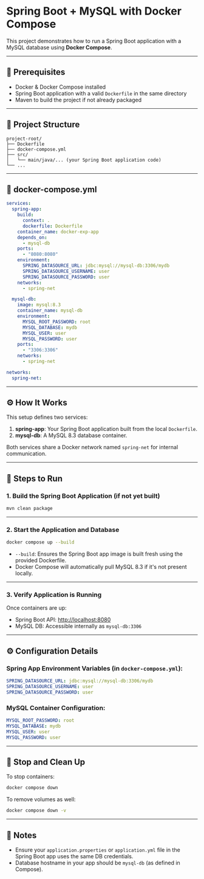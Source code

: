 # Spring Boot + MySQL with Docker Compose

This project demonstrates how to run a Spring Boot application with a MySQL database using **Docker Compose**.

---

## 🧱 Prerequisites

- Docker & Docker Compose installed
- Spring Boot application with a valid `Dockerfile` in the same directory
- Maven to build the project if not already packaged

---

## 📂 Project Structure

```
project-root/
├── Dockerfile
├── docker-compose.yml
├── src/
│   └── main/java/... (your Spring Boot application code)
└── ...
```


---

## 🐳 docker-compose.yml

```yaml
services:
  spring-app:
    build:
      context: .
      dockerfile: Dockerfile
    container_name: docker-exp-app
    depends_on:
      - mysql-db
    ports:
      - "8080:8080"
    environment:
      SPRING_DATASOURCE_URL: jdbc:mysql://mysql-db:3306/mydb
      SPRING_DATASOURCE_USERNAME: user
      SPRING_DATASOURCE_PASSWORD: user
    networks:
      - spring-net

  mysql-db:
    image: mysql:8.3
    container_name: mysql-db
    environment:
      MYSQL_ROOT_PASSWORD: root
      MYSQL_DATABASE: mydb
      MYSQL_USER: user
      MYSQL_PASSWORD: user
    ports:
      - "3306:3306"
    networks:
      - spring-net

networks:
  spring-net:
```
---

## ⚙️ How It Works

This setup defines two services:

1. **spring-app**: Your Spring Boot application built from the local `Dockerfile`.
2. **mysql-db**: A MySQL 8.3 database container.

Both services share a Docker network named `spring-net` for internal communication.

---

## 🚀 Steps to Run

### 1. Build the Spring Boot Application (if not yet built)

```bash
mvn clean package
```

---

### 2. Start the Application and Database

```bash
docker compose up --build
```

- `--build`: Ensures the Spring Boot app image is built fresh using the provided Dockerfile.
- Docker Compose will automatically pull MySQL 8.3 if it's not present locally.

---

### 3. Verify Application is Running

Once containers are up:

- Spring Boot API: [http://localhost:8080](http://localhost:8080)
- MySQL DB: Accessible internally as `mysql-db:3306`

---

## ⚙️ Configuration Details

### Spring App Environment Variables (in `docker-compose.yml`):

```yaml
SPRING_DATASOURCE_URL: jdbc:mysql://mysql-db:3306/mydb
SPRING_DATASOURCE_USERNAME: user
SPRING_DATASOURCE_PASSWORD: user
```

### MySQL Container Configuration:

```yaml
MYSQL_ROOT_PASSWORD: root
MYSQL_DATABASE: mydb
MYSQL_USER: user
MYSQL_PASSWORD: user
```

---

## 🧹 Stop and Clean Up

To stop containers:

```bash
docker compose down
```

To remove volumes as well:

```bash
docker compose down -v
```

---

## 📝 Notes

- Ensure your `application.properties` or `application.yml` file in the Spring Boot app uses the same DB credentials.
- Database hostname in your app should be `mysql-db` (as defined in Compose).